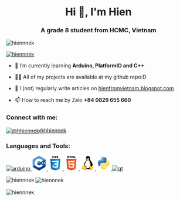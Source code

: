 <h1 align="center">Hi 👋, I'm Hien</h1>
<h3 align="center">A grade 8 student from HCMC, Vietnam</h3>

<p align="left"> <img src="https://komarev.com/ghpvc/?username=hiennnek&label=Profile%20views&color=0e75b6&style=flat" alt="hiennnek" /> </p>

<p align="left"> <a href="https://github.com/ryo-ma/github-profile-trophy"><img src="https://github-profile-trophy.vercel.app/?username=hiennnek" alt="hiennnek" /></a> </p>

- 🌱 I’m currently learning **Arduino, PlatformIO and C++**

- 👨‍💻 All of my projects are available at my github repo:D

- 📝 I (not) regularly write articles on [hienfromvietnam.blogspot.com](hienfromvietnam.blogspot.com)

- 📫 How to reach me by Zalo **+84 0829 655 660**

<h3 align="left">Connect with me:</h3>
<p align="left">
<a href="#" target="blank"><img align="center" src="https://raw.githubusercontent.com/rahuldkjain/github-profile-readme-generator/master/src/images/icons/Social/discord.svg" alt="@hhiennek" height="30" width="40" />@hhiennek</a>

</p>

<h3 align="left">Languages and Tools:</h3>
<p align="left"> <a href="https://www.arduino.cc/" target="_blank" rel="noreferrer"> <img src="https://cdn.worldvectorlogo.com/logos/arduino-1.svg" alt="arduino" width="40" height="40"/> </a> <a href="https://www.w3schools.com/cpp/" target="_blank" rel="noreferrer"> <img src="https://raw.githubusercontent.com/devicons/devicon/master/icons/cplusplus/cplusplus-original.svg" alt="cplusplus" width="40" height="40"/> </a> <a href="https://www.w3schools.com/css/" target="_blank" rel="noreferrer"> <img src="https://raw.githubusercontent.com/devicons/devicon/master/icons/css3/css3-original-wordmark.svg" alt="css3" width="40" height="40"/> </a> <a href="https://www.w3.org/html/" target="_blank" rel="noreferrer"> <img src="https://raw.githubusercontent.com/devicons/devicon/master/icons/html5/html5-original-wordmark.svg" alt="html5" width="40" height="40"/> </a> <a href="https://www.linux.org/" target="_blank" rel="noreferrer"> <img src="https://raw.githubusercontent.com/devicons/devicon/master/icons/linux/linux-original.svg" alt="linux" width="40" height="40"/> </a> <a href="https://www.python.org" target="_blank" rel="noreferrer"> <img src="https://raw.githubusercontent.com/devicons/devicon/master/icons/python/python-original.svg" alt="python" width="40" height="40"/> </a> <a href="https://www.qt.io/" target="_blank" rel="noreferrer"> <img src="https://upload.wikimedia.org/wikipedia/commons/0/0b/Qt_logo_2016.svg" alt="qt" width="40" height="40"/> </a> </p>

<p><img align="left" src="https://github-readme-stats.vercel.app/api/top-langs?username=hiennnek&show_icons=true&locale=en&layout=compact" alt="hiennnek" /></p>

<p>&nbsp;<img align="center" src="https://github-readme-stats.vercel.app/api?username=hiennnek&show_icons=true&locale=en" alt="hiennnek" /></p>

<p><img align="center" src="https://github-readme-streak-stats.herokuapp.com/?user=hiennnek&" alt="hiennnek" /></p>

